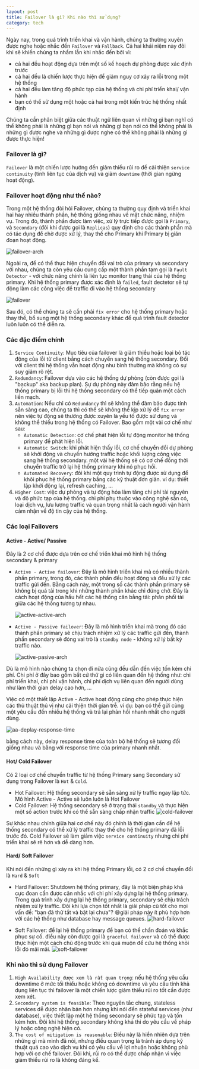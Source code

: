 ```yaml
---
layout: post
title: Failover là gì? Khi nào thì sử dụng?
category: tech
---
```


Ngày nay, trong quá trình triển khai và vận hành, chúng ta thường xuyên được nghe hoặc nhắc đến `Failover` và `Fallback`. Cả hai khái niệm này đôi khi sẽ khiến chúng ta nhầm lẫn khi nhắc đến bởi vì:
- cả hai đều hoạt động dựa trên một số kế hoạch dự phòng được xác định trước
- cả hai đều là chiến lược thực hiện để giảm nguy cơ xảy ra lỗi trong một hệ thống
- cả hai đều làm tăng độ phức tạp của hệ thống và chi phí triển khai/ vận hành
- bạn có thể sử dụng một hoặc cả hai trong một kiến trúc hệ thống nhất định


Chúng ta cần phân biệt giữa các thuật ngữ liên quan vì những gì bạn nghĩ có thể không phải là những gì bạn nói và những gì bạn nói có thể không phải là những gì được nghe và những gì được nghe có thể không phải là những gì được thực hiện!


### Failover là gì?

`Failover` là một chiến lược hướng đến giảm thiểu rủi ro để cải thiện `service continuity` (tính liên tục của dịch vụ) và giảm `downtime` (thời gian ngừng hoạt động).


### Failover hoạt động như thế nào?

Trong một hệ thống đòi hỏi Failover, chúng ta thường quy định và triển khai hai hay nhiều thành phần, hệ thống giống nhau về mặt chức năng, nhiệm vụ. Trong đó, thành phần được làm việc, xử lý trực tiếp được gọi là `Primary`, và `Secondary` (đôi khi được gọi là `Replicas`) quy định cho các thành phần mà có tác dụng để chờ được xử lý, thay thế cho Primary khi Primary bị gián đoạn hoạt động.

![failover-arch](/images/2023-08-30-what-is-failover-when-used/failover-arch.png)

Ngoài ra, để có thể thực hiện chuyển đổi vai trò của primary và secondary với nhau, chúng ta còn yêu cầu cung cấp một thành phần tạm gọi là `Fault Detector` - với chức năng chính là liên tục monitor trạng thái của hệ thống primary. Khi hệ thống primary được xác định là `failed`, fault dectetor sẽ tự động làm các công việc để traffic đi vào hệ thống secondary

![failover](/images/2023-08-30-what-is-failover-when-used/failover.png)

Sau đó, có thể chúng ta sẽ cần phải `fix error` cho hệ thống primary hoặc thay thế, bổ sung một hệ thống secondary khác để quá trình fault detector luôn luôn có thể diễn ra.


### Các đặc điểm chính

1. `Service Continuity`: Mục tiêu của failover là giảm thiểu hoặc loại bỏ tác động của lỗi từ client bằng cách chuyển sang hệ thống secondary. Đối với client thì hệ thống vẫn hoạt động như bình thường mà không có sự suy giảm rõ rệt.
2. `Redundancy`: Failover dựa vào các hệ thống dự phòng (còn được gọi là "backup" aka backup plan). Sự dự phòng này đảm bảo rằng nếu hệ thống primary bị lỗi thì hệ thống secondary có thể tiếp quản một cách liền mạch.
3. `Automation`: Nếu chỉ có `Redundancy` thì sẽ không thể đảm bảo được tính sẵn sàng cao, chúng ta thì có thể sẽ không thể kịp xử lý để `fix error` nên việc tự động sẽ thường được xuyên là yếu tố được sử dụng và không thể thiếu trong hệ thống có Failover. Bao gồm một vài cơ chế như sau:
   - `Automatic Detection`: cơ chế phát hiện lỗi tự động monitor hệ thống primary để phát hiện lỗi.
   - `Automatic Switch`: khi phát hiện thấy lỗi, cơ chế chuyển đổi dự phòng sẽ khởi động và chuyển hướng traffic hoặc khối lượng công việc sang hệ thống secondary. một vài hệ thống sẽ có cơ chế đồng thời chuyển traffic trở lại hệ thống primary khi nó phục hồi.
   - `Automated Recovery`: đôi khi một quy trình tự động được sử dụng để khôi phục hệ thống primary bằng các kỹ thuật đơn giản. ví dụ: thiết lập khởi động lại, refresh caching, ...
4. `Higher Cost`: việc dự phòng và tự động hóa làm tăng chi phí tài nguyên và độ phức tạp của hệ thống. chi phí phụ thuộc vào công nghệ sẵn có, loại dịch vụ, lưu lượng traffic và quan trọng nhất là cách người vận hành cảm nhận về độ tin cậy của hệ thống.


### Các loại Failovers

#### Active - Active/ Passive

Đây là 2 cơ chế được dựa trên cơ chế triển khai mô hình hệ thống secondary & primary

- `Active - Active failover`: Đây là mô hình triển khai mà có nhiều thành phần primary, trong đó, các thành phần đều hoạt động và đều xử lý các traffic gửi đến. Bằng cách này, một trong số các thành phần primary sẽ không bị quá tải trong khi những thành phần khác chỉ đứng chờ. Đây là cách hoạt động của hầu hết các hệ thống cân bằng tải: phân phối tải giữa các hệ thống tương tự nhau.

   ![active-active-arch](/images/2023-08-30-what-is-failover-when-used/active-active-arch.png)

- `Active - Passive failover`: Đây là mô hình triển khai mà trong đó các thành phần primary sẽ chịu trách nhiệm xử lý các traffic gửi đến, thành phần secondary sẽ đóng vai trò là `standby node` - không xử lý bất kỳ traffic nào.

   ![active-pasive-arch](/images/2023-08-30-what-is-failover-when-used/active-pasive-arch.png)
   

Dù là mô hình nào chúng ta chọn đi nữa cũng đều dẫn đến việc tốn kém chi phí. Chi phí ở đây bao gồm bất cứ thứ gì có liên quan đến hệ thống như: chi phí triển khai, chi phí vận hành, chi phí dịch vụ liên quan đến người dùng như làm thời gian delay cao hơn, ...

Việc có một thiết lập Active - Active hoạt động cũng cho phép thực hiện các thủ thuật thú vị như cải thiện thời gian trễ. ví dụ: bạn có thể gửi cùng một yêu cầu đến nhiều hệ thống và trả lại phản hồi nhanh nhất cho người dùng.

   ![aa-deplay-response-time](/images/2023-08-30-what-is-failover-when-used/aa-deplay-response-time.png)

bằng cách này, delay response time của toàn bộ hệ thống sẽ tương đối giống nhau và bằng với response time của primary nhanh nhất.

#### Hot/ Cold Failover

Có 2 loại cơ chế chuyển traffic từ hệ thống Primary sang Secondary sử dụng trong Failover là `Hot` & `Cold`.

- Hot Failover: Hệ thống secondary sẽ sẵn sàng xử lý traffic ngay lập tức. Mô hình Active - Active sẽ luôn luôn là Hot Failover
- Cold Failover: Hệ thống secondary sẽ ở trạng thái `standby` và thực hiện một số action trước khi có thể sẵn sàng chấp nhận traffic
   ![cold-failover](/images/2023-08-30-what-is-failover-when-used/cold-failover.png)

Sự khác nhau chính giữa hai cơ chế này đó chính là thời gian cần để hệ thống secondary có thể xử lý traffic thay thế cho hệ thống primary đã lỗi trước đó.
Cold Failover sẽ làm giảm việc `service continuity` nhưng chi phí triển khai sẽ rẻ hơn và dễ dàng hơn.

#### Hard/ Soft Failover

Khi nói đến những gì xảy ra khi hệ thống Primary lỗi, có 2 cơ chế chuyển đổi là `Hard` & `Soft`

- Hard Failover: Shutdown hệ thống primary, đây là một biện pháp khá cực đoan cần được cân nhắc với chi phí xây dựng lại hệ thống primary. Trong quá trình xây dựng lại hệ thống primary, secondary sẽ chịu trách nhiệm xử lý traffic. Đôi khi lựa chọn tốt nhất là giải pháp cũ tốt cho mọi vấn đề: "bạn đã thử tắt và bật lại chưa"? 😄giải pháp này ít phù hợp hơn với các hệ thống như database hay message queues.
   ![hard-failover](/images/2023-08-30-what-is-failover-when-used/hard-failover.png)

- Soft Failover: để lại hệ thống primary để bạn có thể chẩn đoán và khắc phục sự cố. điều này còn được gọi là `graceful failover` và có thể được thực hiện một cách chủ động trước khi quá muộn để cứu hệ thống khỏi lỗi đó mãi mãi.
   ![soft-failover](/images/2023-08-30-what-is-failover-when-used/soft-failover.png)


### Khi nào thì sử dụng Failover
1. `High Availability được xem là rất quan trọng`: nếu hệ thống yêu cầu downtime ở mức tối thiểu hoặc không có downtime và yêu cầu tính khả dụng liên tục thì failover là một chiến lược giảm thiểu rủi ro tốt cần được xem xét.
2. `Secondary system is feasible`: Theo nguyên tắc chung, stateless services dễ được nhân bản hơn nhưng khi nói đến stateful services (như database), việc thiết lập một hệ thống secondary sẽ phức tạp và tốn kém hơn. Đôi khi hệ thống secondary không khả thi do yêu cầu về pháp lý hoặc công nghệ hiện có.
3. `The cost of mitigation is reasonable`: Điều này là hiển nhiên dựa trên những gì mà mình đã nói, nhưng điều quan trọng là tránh áp dụng kỹ thuật quá cao vào dịch vụ khi có yêu cầu về lợi nhuận hoặc không phù hợp với cơ chế failover. Đôi khi, rủi ro có thể được chấp nhận vì việc giảm thiểu rủi ro là không đáng kể.
